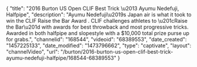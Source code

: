 {
    "title": "2016 Burton US Open CLIF Best Trick \u2013 Ayumu Nedefuji, Halfpipe",
    "description": "Ayumu Nedefuji\u2019s Japan air is what it took to win the CLIF Raise the Bar Award . CLIF challenges athletes to \u201cRaise the Bar\u201d with awards for best throwback and most progressive tricks. Awarded in both halfpipe and slopestyle with a $10,000 total prize purse up for grabs.",
    "channelid": "168544",
    "videoid": "68389553",
    "date_created": "1457225133",
    "date_modified": "1473796662",
    "type": "captivate",
    "layout": "channelVideo",
    "url": "\/burton\/2016-burton-us-open-clif-best-trick-ayumu-nedefuji-halfpipe\/168544-68389553"
}
